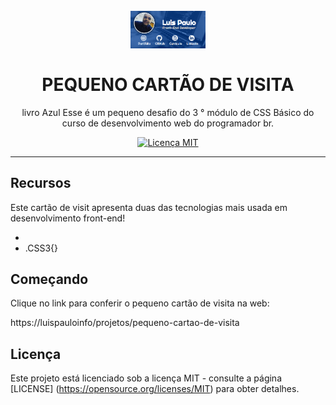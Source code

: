 <h1 align = "center">
<br>
  <img src = "imagens/readme/logo/pequeno_cartao_de_visita.png" alt = "pequeno_cartao_de_visita.png" width = "120">
<br>
<br>
PEQUENO CARTÃO DE VISITA
</h1>

<p align = "center"> livro Azul Esse é um pequeno desafio do 3 ° módulo de CSS Básico do curso de desenvolvimento web do programador br. </p>

<p align = "center">
  <a href="https://opensource.org/licenses/MIT">
    <img src = "https://img.shields.io/badge/License-MIT-blue.svg" alt = "Licença MIT">
  </a>
</p>

<hr />

## Recursos

Este cartão de visit apresenta duas das tecnologias mais usada em desenvolvimento front-end!

- <HTML5>
- .CSS3{}

## Começando

Clique no link para conferir o pequeno cartão de visita na web:

https://luispauloinfo/projetos/pequeno-cartao-de-visita


## Licença

Este projeto está licenciado sob a licença MIT - consulte a página [LICENSE] (https://opensource.org/licenses/MIT) para obter detalhes.

